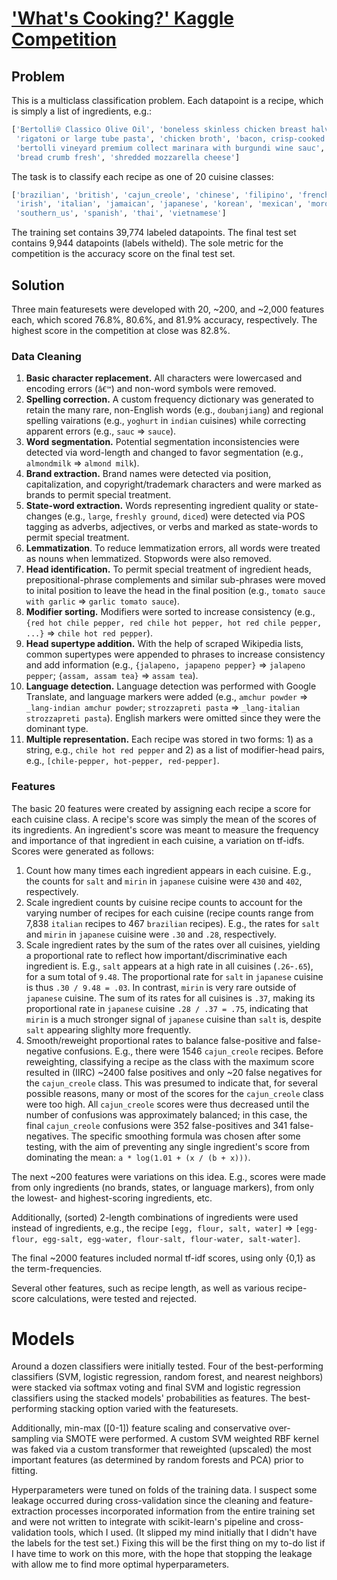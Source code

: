 # ['What's Cooking?' Kaggle Competition](https://www.kaggle.com/c/whats-cooking-kernels-only)

## Problem

This is a multiclass classification problem. Each datapoint is a recipe, which is simply a list of ingredients, e.g.:

```python
['Bertolli® Classico Olive Oil', 'boneless skinless chicken breast halves', 'eggs',
 'rigatoni or large tube pasta', 'chicken broth', 'bacon, crisp-cooked and crumbled', 
 'bertolli vineyard premium collect marinara with burgundi wine sauc',
 'bread crumb fresh', 'shredded mozzarella cheese']
```

The task is to classify each recipe as one of 20 cuisine classes:

```python
['brazilian', 'british', 'cajun_creole', 'chinese', 'filipino', 'french', 'greek', 'indian',
 'irish', 'italian', 'jamaican', 'japanese', 'korean', 'mexican', 'moroccan', 'russian',
 'southern_us', 'spanish', 'thai', 'vietnamese']
```

The training set contains 39,774 labeled datapoints. The final test set contains 9,944 datapoints (labels witheld). The sole metric for the competition is the accuracy score on the final test set.

## Solution

Three main featuresets were developed with 20, ~200, and ~2,000 features each, which scored 76.8%, 80.6%, and 81.9% accuracy, respectively. The highest score in the competition at close was 82.8%.

### Data Cleaning

1. **Basic character replacement.** All characters were lowercased and encoding errors (`â€™`) and non-word symbols were removed.
1. **Spelling correction.** A custom frequency dictionary was generated to retain the many rare, non-English words (e.g., `doubanjiang`) and regional spelling vairations (e.g., `yoghurt` in `indian` cuisines) while correcting apparent errors (e.g., `sauc` => `sauce`).
1. **Word segmentation.** Potential segmentation inconsistencies were detected via word-length and changed to favor segmentation (e.g., `almondmilk` => `almond milk`).
1. **Brand extraction.** Brand names were detected via position, capitalization, and copyright/trademark characters and were marked as brands to permit special treatment.
1. **State-word extraction.** Words representing ingredient quality or state-changes (e.g., `large`, `freshly ground`, `diced`) were detected via POS tagging as adverbs, adjectives, or verbs and marked as state-words to permit special treatment.
1. **Lemmatization**. To reduce lemmatization errors, all words were treated as nouns when lemmatized. Stopwords were also removed.
1. **Head identification.** To permit special treatment of ingredient heads, prepositional-phrase complements and similar sub-phrases were moved to inital position to leave the head in the final position (e.g., `tomato sauce with garlic` => `garlic tomato sauce`).
1. **Modifier sorting.** Modifiers were sorted to increase consistency (e.g., `{red hot chile pepper, red chile hot pepper, hot red chile pepper, ...}` => `chile hot red pepper`).
1. **Head supertype addition.** With the help of scraped Wikipedia lists, common supertypes were appended to phrases to increase consistency and add information (e.g., `{jalapeno, japapeno pepper}` => `jalapeno pepper`; `{assam, assam tea}` => `assam tea`).
1. **Language detection.** Language detection was performed with Google Translate, and language markers were added (e.g., `amchur powder` => `_lang-indian amchur powder`; `strozzapreti pasta` => `_lang-italian strozzapreti pasta`). English markers were omitted since they were the dominant type.
1. **Multiple representation.** Each recipe was stored in two forms: 1) as a string, e.g., `chile hot red pepper` and 2) as a list of modifier-head pairs, e.g., `[chile-pepper, hot-pepper, red-pepper]`.


### Features

The basic 20 features were created by assigning each recipe a score for each cuisine class. A recipe's score was simply the mean of the scores of its ingredients. An ingredient's score was meant to measure the frequency and importance of that ingredient in each cuisine, a variation on tf-idfs. Scores were generated as follows:

1. Count how many times each ingredient appears in each cuisine. E.g., the counts for `salt` and `mirin` in `japanese` cuisine were `430` and `402`, respectively.
1. Scale ingredient counts by cuisine recipe counts to account for the varying number of recipes for each cuisine (recipe counts range from 7,838 `italian` recipes to 467 `brazilian` recipes). E.g., the rates for `salt` and `mirin` in `japanese` cuisine were `.30` and `.28`, respectively.
1. Scale ingredient rates by the sum of the rates over all cuisines, yielding a proportional rate to reflect how important/discriminative each ingredient is. E.g., `salt` appears at a high rate in all cuisines (`.26`-`.65`), for a sum total of `9.48`. The proportional rate for `salt` in `japanese` cuisine is thus `.30 / 9.48 = .03`. In contrast, `mirin` is very rare outside of `japanese` cuisine. The sum of its rates for all cuisines is `.37`, making its proportional rate in `japanese` cuisine `.28 / .37 = .75`, indicating that `mirin` is a much stronger signal of `japanese` cuisine than `salt` is, despite `salt` appearing slighlty more frequently.
1. Smooth/reweight proportional rates to balance false-positive and false-negative confusions. E.g., there were 1546 `cajun_creole` recipes. Before reweighting, classifying a recipe as the class with the maximum score resulted in (IIRC) ~2400 false positives and only ~20 false negatives for the `cajun_creole` class. This was presumed to indicate that, for several possible reasons, many or most of the scores for the `cajun_creole` class were too high. All `cajun_creole` scores were thus decreased until the number of confusions was approximately balanced; in this case, the final `cajun_creole` confusions were 352 false-positives and 341 false-negatives. The specific smoothing formula was chosen after some testing, with the aim of preventing any single ingredient's score from dominating the mean: `a * log(1.01 + (x / (b + x)))`.

The next ~200 features were variations on this idea. E.g., scores were made from only ingredients (no brands, states, or language markers), from only the lowest- and highest-scoring ingredients, etc.

Additionally, (sorted) 2-length combinations of ingredients were used instead of ingredients, e.g., the recipe `[egg, flour, salt, water]` => `[egg-flour, egg-salt, egg-water, flour-salt, flour-water, salt-water]`.

The final ~2000 features included normal tf-idf scores, using only {0,1} as the term-frequencies.

Several other features, such as recipe length, as well as various recipe-score calculations, were tested and rejected.

# Models

Around a dozen classifiers were initially tested. Four of the best-performing classifiers (SVM, logistic regression, random forest, and nearest neighbors) were stacked via softmax voting and final SVM and logistic regression classifiers using the stacked models' probabilities as features. The best-performing stacking option varied with the featuresets.

Additionally, min-max ([0-1]) feature scaling and conservative over-sampling via SMOTE were performed. A custom SVM weighted RBF kernel was faked via a custom transformer that reweighted (upscaled) the most important features (as determined by random forests and PCA) prior to fitting.

Hyperparameters were tuned on folds of the training data. I suspect some leakage occurred during cross-validation since the cleaning and feature-extraction processes incorporated information from the entire training set and were not written to integrate with scikit-learn's pipeline and cross-validation tools, which I used. (It slipped my mind initially that I didn't have the labels for the test set.) Fixing this will be the first thing on my to-do list if I have time to work on this more, with the hope that stopping the leakage with allow me to find more optimal hyperparameters.

